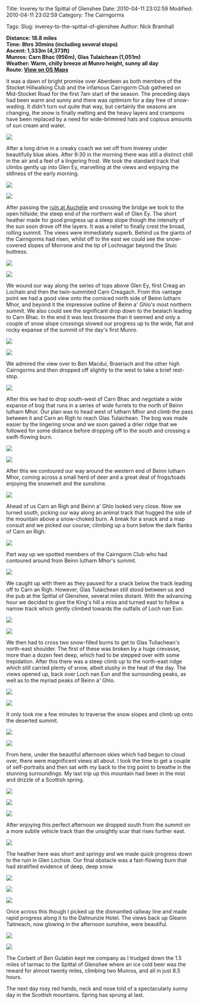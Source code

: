 Title: Inverey to the Spittal of Glenshee
Date: 2010-04-11 23:02:59
Modified: 2010-04-11 23:02:59
Category: The Cairngorms

Tags: 
Slug: inverey-to-the-spittal-of-glenshee
Author: Nick Bramhall

**Distance: 18.8 miles  
Time: 8hrs 30mins (including several stops)  
Ascent: 1,333m (4,373ft)  
Munros: Carn Bhac (956m), Glas Tulaichean (1,051m)  
Weather: Warm, chilly breeze at Munro height, sunny all day  
Route: [View on OS Maps](https://www.invertedworld.co.uk/trip/331)**

It was a dawn of bright promise over Aberdeen as both members of the Stocket Hillwalking Club and the infamous Cairngorm Club gathered on Mid-Stocket Road for the first 7am start of the season. The preceding days had been warm and sunny and there was optimism for a day free of snow-wading. It didn't turn out quite that way, but certainly the seasons are changing, the snow is finally melting and the heavy layers and crampons have been replaced by a need for wide-brimmed hats and copious amounts of sun cream and water.

<!--more-->

[![](http://farm3.static.flickr.com/2073/4515307888_77b210332f_b.jpg)](http://www.flickr.com/photos/53725815@N00/4515307888)

After a long drive in a creaky coach we set off from Inverey under beautifully blue skies. After 9:30 in the morning there was still a distinct chill in the air and a feel of a lingering frost. We took the standard track that climbs gently up into Glen Ey, marvelling at the views and enjoying the stillness of the early morning. 

[![](http://farm3.static.flickr.com/2680/4514696481_4898d1bb95_b.jpg)](http://www.flickr.com/photos/53725815@N00/4514696481)

[![](http://farm3.static.flickr.com/2289/4514716911_223174020e_b.jpg)](http://www.flickr.com/photos/53725815@N00/4514716911)

After passing the [ruin at Auchelie](http://www.flickr.com/photos/black_friction/4515364436/in/set-72157623836928292/) and crossing the bridge we took to the open hillside; the steep end of the northern wall of Glen Ey. The short heather made for good progress up a steep slope though the intensity of the sun soon drove off the layers. It was a relief to finally crest the broad, rolling summit. The views were immediately superb. Behind us the giants of the Cairngorms had risen, whilst off to the east we could see the snow-covered slopes of Morrone and the tip of Lochnagar beyond the Stuic buttress.

[![](http://farm3.static.flickr.com/2006/4514774795_7de0bd6101_b.jpg)](http://www.flickr.com/photos/53725815@N00/4514774795)

[![](http://farm5.static.flickr.com/4036/4515557191_61243fddb3_b.jpg)](http://www.flickr.com/photos/53725815@N00/4515557191)

We wound our way along the series of tops above Glen Ey, first Creag an Lochain and then the twin-summited Carn Creagach. From this vantage point we had a good view onto the corniced north side of Beinn Iutharn Mhor, and beyond it the impressive outline of Beinn a' Ghlo's most northern summit. We also could see the significant drop down to the bealach leading to Carn Bhac. In the end it was less tiresome than it seemed and only a couple of snow slope crossings slowed our progress up to the wide, flat and rocky expanse of the summit of the day's first Munro.

[![](http://farm3.static.flickr.com/2726/4516224992_ff33453ff3_b.jpg)](http://www.flickr.com/photos/53725815@N00/4516224992)

[![](http://farm3.static.flickr.com/2693/4515610111_9188867ee2_b.jpg)](http://www.flickr.com/photos/53725815@N00/4515610111)

We admired the view over to Ben Macdui, Braeriach and the other high Cairngorms and then dropped off slightly to the west to take a brief rest-stop.

[![](http://farm3.static.flickr.com/2660/4516267246_4e8bec6ac0_b.jpg)](http://www.flickr.com/photos/53725815@N00/4516267246)

After this we had to drop south-west of Carn Bhac and negotiate a wide expanse of bog that runs in a series of wide furrels to the north of Beinn Iutharn Mhor. Our plan was to head west of Iutharn Mhor and climb the pass between it and Carn an Righ to reach Glas Tulaichean. The bog was made easier by the lingering snow and we soon gained a drier ridge that we followed for some distance before dropping off to the south and crossing a swift-flowing burn. 

[![](http://farm5.static.flickr.com/4058/4516277922_4a58872ac9_b.jpg)](http://www.flickr.com/photos/53725815@N00/4516277922)

[![](http://farm3.static.flickr.com/2797/4516292502_0ee9600712_b.jpg)](http://www.flickr.com/photos/53725815@N00/4516292502)

After this we contoured our way around the western end of Beinn Iutharn Mhor, coming across a small herd of deer and a great deal of frogs/toads enjoying the snowmelt and the sunshine.

[![](http://farm5.static.flickr.com/4058/4515704511_bd8c504a35_b.jpg)](http://www.flickr.com/photos/53725815@N00/4515704511)

Ahead of us Carn an Righ and Beinn a' Ghlo looked very close. Now we turned south, picking our way along an animal track that hugged the side of the mountain above a snow-choked burn. A break for a snack and a map consult and we picked our course; climbing up a burn below the dark flanks of Carn an Righ. 

[![](http://farm5.static.flickr.com/4013/4516357102_a5aa0d2c4a_b.jpg)](http://www.flickr.com/photos/53725815@N00/4516357102)

Part way up we spotted members of the Cairngorm Club who had contoured around from Beinn Iutharn Mhor's summit. 

[![](http://farm3.static.flickr.com/2799/4515727243_9530d57232_b.jpg)](http://www.flickr.com/photos/53725815@N00/4515727243)

We caught up with them as they paused for a snack below the track leading off to Carn an Righ. However, Glas Tulaichean still stood between us and the pub at the Spittal of Glenshee, several miles distant. With the advancing hour we decided to give the King's hill a miss and turned east to follow a narrow track which gently climbed towards the outfalls of Loch nan Eun.

[![](http://farm5.static.flickr.com/4001/4516370786_8e13281550_b.jpg)](http://www.flickr.com/photos/53725815@N00/4516370786)

[![](http://farm3.static.flickr.com/2678/4515742589_629dbf2b9a_b.jpg)](http://www.flickr.com/photos/53725815@N00/4515742589)

We then had to cross two snow-filled burns to get to Glas Tuliachean's north-east shoulder. The first of these was broken by a huge crevasse, more than a dozen feet deep, which had to be stepped over with some trepidation. After this there was a steep climb up to the north-east ridge which still carried plenty of snow, albeit slushy in the heat of the day. The views opened up, back over Loch nan Eun and the surrounding peaks, as well as to the myriad peaks of Beinn a' Ghlo.

[![](http://farm5.static.flickr.com/4030/4515764877_a7e5dc430f_b.jpg)](http://www.flickr.com/photos/53725815@N00/4515764877)

[![](http://farm5.static.flickr.com/4001/4515774303_ff75d0ca37_b.jpg)](http://www.flickr.com/photos/53725815@N00/4515774303)

It only took me a few minutes to traverse the snow slopes and climb up onto the deserted summit.

[![](http://farm3.static.flickr.com/2762/4516406572_f2d9df2501_b.jpg)](http://www.flickr.com/photos/53725815@N00/4516406572)

[![](http://farm3.static.flickr.com/2723/4515794785_7911f5c669_b.jpg)](http://www.flickr.com/photos/53725815@N00/4515794785)

From here, under the beautiful afternoon skies which had begun to cloud over, there were magnificent views all about. I took the time to get a couple of self-portraits and then sat with my back to the trig point to breathe in the stunning surroundings. My last trip up this mountain had been in the mist and drizzle of a Scottish spring.

[![](http://farm3.static.flickr.com/2369/4513423523_f280bf1135_b.jpg)](http://www.flickr.com/photos/53725815@N00/4513423523)

[![](http://farm5.static.flickr.com/4062/4516460654_c8b64ff780_b.jpg)](http://www.flickr.com/photos/53725815@N00/4516460654)

[![](http://farm5.static.flickr.com/4024/4515834729_d993603fa2_b.jpg)](http://www.flickr.com/photos/53725815@N00/4515834729)

After enjoying this perfect afternoon we dropped south from the summit on a more subtle vehicle track than the unsightly scar that rises further east. 

[![](http://farm3.static.flickr.com/2740/4516479012_8fb451cdc8_b.jpg)](http://www.flickr.com/photos/53725815@N00/4516479012)

The heather here was short and springy and we made quick progress down to the ruin in Glen Lochsie. Our final obstacle was a fast-flowing burn that had stratified evidence of deep, deep snow.

[![](http://farm3.static.flickr.com/2713/4516498328_89694eecc1_b.jpg)](http://www.flickr.com/photos/53725815@N00/4516498328)

[![](http://farm5.static.flickr.com/4038/4515871835_4b0ea904a8_b.jpg)](http://www.flickr.com/photos/53725815@N00/4515871835)

[![](http://farm3.static.flickr.com/2742/4516553304_8ede0026a3_b.jpg)](http://www.flickr.com/photos/53725815@N00/4516553304)

Once across this though I picked up the dismantled railway line and made rapid progress along it to the Dalmunzie Hotel. The views back up Gleann Taitneach, now glowing in the afternoon sunshine, were beautiful. 

[![](http://farm3.static.flickr.com/2678/4515941799_abe6f7e2d3_b.jpg)](http://www.flickr.com/photos/53725815@N00/4515941799)

[![](http://farm5.static.flickr.com/4050/4516585032_ccf88eaaf2_b.jpg)](http://www.flickr.com/photos/53725815@N00/4516585032)

The Corbett of Ben Gulabin kept me company as I trudged down the 1.5 miles of tarmac to the Spittal of Glenshee where an ice cold beer was the reward for almost twenty miles, climbing two Munros, and all in just 8.5 hours.

The next day rosy red hands, neck and nose told of a spectacularly sunny day in the Scottish mountains. Spring has sprung at last.






